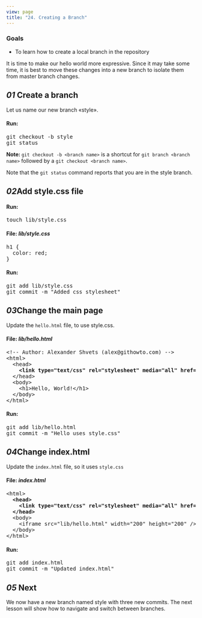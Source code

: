```yaml
---
view: page
title: "24. Creating a Branch"
---
```


<h3>Goals</h3>

<ul><li>To learn how to create a local branch in the repository</li></ul>

<p>It is time to make our hello world more expressive. Since it may take some time, it is best to move these changes into a new branch to isolate them from master branch changes.</p>

<h2><em>01</em> Create a branch</h2>

<p>Let us name our new branch «style».</p>

<h4 class="h4-pre">Run:</h4>

<pre class="instructions">git checkout -b style
git status</pre>

<p class="note"><strong>Note: </strong><code>git checkout -b &lt;branch name&gt;</code> is a shortcut for <code>git branch &lt;branch name&gt;</code> followed by a <code>git checkout &lt;branch name&gt;</code>.</p>

<p>Note that the <code>git status</code> command reports that you are in the style branch.</p>

<h2><em>02</em>Add style.css file</h2>

<h4 class="h4-pre">Run:</h4>

<pre class="instructions">touch lib/style.css</pre>

<h4 class="h4-pre">File: <em>lib/style.css</em></h4>

<pre class="file">h1 {
  color: red;
}</pre>

<h4 class="h4-pre">Run:</h4>

<pre class="instructions">git add lib/style.css
git commit -m "Added css stylesheet"</pre>

<h2><em>03</em>Change the main page</h2>

<p>Update the <code>hello.html</code> file, to use style.css.</p>

<h4 class="h4-pre">File: <em>lib/hello.html</em></h4>

<pre class="file">&lt;!-- Author: Alexander Shvets (alex@githowto.com) --&gt;
&lt;html&gt;
  &lt;head&gt;
<strong>    &lt;link type="text/css" rel="stylesheet" media="all" href="style.css" /&gt;</strong>
  &lt;/head&gt;
  &lt;body&gt;
    &lt;h1&gt;Hello, World!&lt;/h1&gt;
  &lt;/body&gt;
&lt;/html&gt;</pre>

<h4 class="h4-pre">Run:</h4>

<pre class="instructions">git add lib/hello.html
git commit -m "Hello uses style.css"</pre>

<h2><em>04</em>Change index.html</h2>

<p>Update the <code>index.html</code> file, so it uses <code>style.css</code></p>

<h4 class="h4-pre">File: <em>index.html</em></h4>

<pre class="file">&lt;html&gt;
<strong>  &lt;head&gt;
    &lt;link type="text/css" rel="stylesheet" media="all" href="lib/style.css" /&gt;
  &lt;/head&gt;</strong>
  &lt;body&gt;
    &lt;iframe src="lib/hello.html" width="200" height="200" /&gt;
  &lt;/body&gt;
&lt;/html&gt;</pre>

<h4 class="h4-pre">Run:</h4>

<pre class="instructions">git add index.html
git commit -m "Updated index.html"</pre>

<h2><em>05</em> Next</h2>

<p>We now have a new branch named style with three new commits. The next lesson will show how to navigate and switch between branches.</p>
